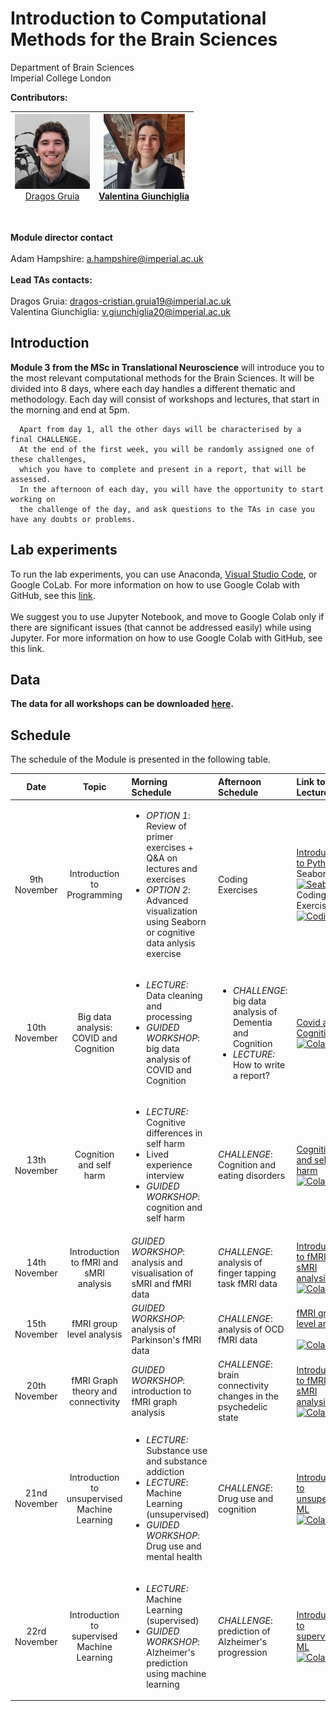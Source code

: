 # Introduction to Computational Methods for the Brain Sciences

  Department of Brain Sciences </br>
  Imperial College London <br/>

**Contributors:**
<br/>

|<span style="font-weight:normal"><img src="Figures/Dragos.jpeg" width="120" height="120"><br/>[Dragos Gruia](https://www.imperial.ac.uk/people/dragos-cristian.gruia19)</span>  	|<img src="Figures/valentina.png" width="130" height="120"><br/>[Valentina Giunchiglia](https://www.imperial.ac.uk/people/v.giunchiglia20)   |
|---	|---	|

<br/>

**Module director contact**
<br/>
<br/>
Adam Hampshire: <a href = "mailto: a.hampshire@imperial.ac.uk">a.hampshire@imperial.ac.uk</a>
<br/>
<br/>
**Lead TAs contacts:**
<br/>
<br/>
Dragos Gruia: <a href = "mailto: dragos-cristian.gruia19@imperial.ac.uk ">dragos-cristian.gruia19@imperial.ac.uk </a>
<br/>
Valentina Giunchiglia: <a href = "mailto: v.giunchiglia20@imperial.ac.uk">v.giunchiglia20@imperial.ac.uk</a>

## Introduction

**Module 3 from the MSc in Translational Neuroscience** will introduce you to the most relevant computational methods for the Brain Sciences. It will be divided into 8 days, where each day handles a different thematic and methodology. Each day will consist of workshops and lectures, that start in the morning and end at 5pm. 
      
      Apart from day 1, all the other days will be characterised by a final CHALLENGE. 
      At the end of the first week, you will be randomly assigned one of these challenges, 
      which you have to complete and present in a report, that will be assessed. 
      In the afternoon of each day, you will have the opportunity to start working on 
      the challenge of the day, and ask questions to the TAs in case you have any doubts or problems. 

## Lab experiments

To run the lab experiments, you can use Anaconda, [Visual Studio Code](https://code.visualstudio.com/docs/datascience/jupyter-notebooks), or Google CoLab. 
For more information on how to use Google Colab with GitHub, see this [link](https://colab.research.google.com/github/googlecolab/colabtools/blob/master/notebooks/colab-github-demo.ipynb#scrollTo=-pVhOfzLx9us).<br/><br/> We suggest you to use Jupyter Notebook, and move to Google Colab only if there are significant issues (that cannot be addressed easily) while using Jupyter. For more information on how to use Google Colab with GitHub, see this link.

## Data

**The data for all workshops can be downloaded [here](https://imperiallondon-my.sharepoint.com/:f:/g/personal/vg816_ic_ac_uk/EhHQbb-ruvFNqZm1a_5XmY8BfzRxYfLnHRGCFW5wq222Kg).**

## Schedule
      
The schedule of the Module is presented in the following table.

| Date | Topic | Morning Schedule | Afternoon Schedule| Link to Lecture |
| :---: | :---: |:--- |:--- |:---|
| 9th November | Introduction to Programming | <ul><li>*OPTION 1*: Review of primer exercises + Q&A on lectures and exercises </li><li>*OPTION 2*: Advanced visualization using Seaborn or cognitive data anlysis exercise</li></ul> | Coding Exercises |  [Introduction to Python](./01-%20Introduction%20to%20Python/) &nbsp;&nbsp; <br> Seaborn: [![Seaborn](https://colab.research.google.com/assets/colab-badge.svg)](https://colab.research.google.com/drive/1QveSbX-o-qKDM5D1d29N0ojFY_2iWnLD?usp=sharing) &nbsp; <br> Coding Exercises: [![Coding](https://colab.research.google.com/assets/colab-badge.svg)](https://colab.research.google.com/drive/1pZQUcWsetD4BmRBNhZy_5rwFDZrZFp7h?usp=sharing) &nbsp;| 
| 10th November | Big data analysis: COVID and Cognition| <ul><li>*LECTURE:* Data cleaning and processing</li><li>*GUIDED WORKSHOP*: big data analysis of COVID and Cognition</li></ul> |  <ul><li>*CHALLENGE*: big data analysis of Dementia and Cognition </li><li> *LECTURE:* How to write a report?</li></ul> | [Covid and Cognition](./Day2/) &nbsp;&nbsp; <br> [![Colab](https://colab.research.google.com/assets/colab-badge.svg)](https://colab.research.google.com/drive/1wNXxEcBWm9M4-ENkCD4UVFpFiskS6sVY?usp=sharing) &nbsp; <br>| 
| 13th November |  Cognition and self harm  | <ul><li>*LECTURE:* Cognitive differences in self harm </li><li>Lived experience interview </li><li>*GUIDED WORKSHOP*: cognition and self harm</li></ul> | *CHALLENGE*: Cognition and eating disorders |  [Cognition and self-harm](./Day3/) &nbsp;&nbsp; <br> [![Colab](https://colab.research.google.com/assets/colab-badge.svg)](https://colab.research.google.com/drive/1wNXxEcBWm9M4-ENkCD4UVFpFiskS6sVY?usp=sharing) &nbsp; <br>| 
| 14th November |  Introduction to fMRI and sMRI analysis | *GUIDED WORKSHOP*: analysis and visualisation of sMRI and fMRI data  | *CHALLENGE*: analysis of finger tapping task fMRI data| [Introduction to fMRI and sMRI analysis](./04-%Introduction%to%fMRI%and%sMRI/) &nbsp; <br> [![Colab](https://colab.research.google.com/assets/colab-badge.svg)](https://colab.research.google.com/drive/1whKMnY7rbO3HCw4ajGXe96PKWNtzpnFK?usp=sharing) &nbsp; <br>|
| 15th November |  fMRI group level analysis | *GUIDED WORKSHOP*: analysis of Parkinson's fMRI data | *CHALLENGE*: analysis of OCD fMRI data| [fMRI group level analysis](./05-%fMRI%group%level%analysis/) &nbsp; <br> [![Colab](https://colab.research.google.com/assets/colab-badge.svg)](https://colab.research.google.com/drive/1gN1dSibZTlojCcfX-vspPzMi58EstTuG?usp=sharing) &nbsp; <br>|  
| 20th November |  fMRI Graph theory and connectivity | *GUIDED WORKSHOP*: introduction to fMRI graph analysis | *CHALLENGE*: brain connectivity changes in the psychedelic state| [Introduction to fMRI and sMRI analysis](./06-%20fMRI%20Graph%20theory%20and%20connectivity/) &nbsp; <br> [![Colab](https://colab.research.google.com/assets/colab-badge.svg)](https://colab.research.google.com/drive/1iqarq7uPxWK4tXZPkZddfZAO05kRqiTW?usp=sharing) &nbsp; <br>|
| 21nd November |  Introduction to unsupervised Machine Learning | <ul><li>*LECTURE:* Substance use and substance addiction </li><li>*LECTURE*: Machine Learning (unsupervised) </li><li>*GUIDED WORKSHOP*: Drug use and mental health  </li></ul> | *CHALLENGE*: Drug use and cognition | [Introduction to unsupervised ML](./07%20-%20Unsupervised%20Machine%20Learning/) &nbsp; <br> [![Colab](https://colab.research.google.com/assets/colab-badge.svg)](https://colab.research.google.com/drive/1Eo0ZmdzfUl3ejNzEj3fT4GLmfDccglwC?usp=sharing) &nbsp; <br>|
| 22rd November | Introduction to supervised Machine Learning | <ul><li>*LECTURE:* Machine Learning (supervised) </li><li>*GUIDED WORKSHOP*: Alzheimer's prediction using machine learning </li></ul> | *CHALLENGE*: prediction of Alzheimer's progression | [Introduction to supervised ML](./08%20-%20Supervised%20Machine%20Learning/) &nbsp; <br> [![Colab](https://colab.research.google.com/assets/colab-badge.svg)](https://colab.research.google.com/drive/1ItWVmn4nmEV94xWaC0x7h1nOHFruYP9E?usp=sharing) &nbsp; <br>|
